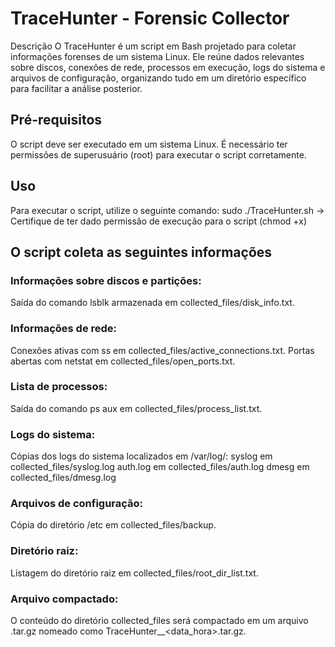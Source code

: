 # TraceHunter - Forensic Collector
Descrição
O TraceHunter é um script em Bash projetado para coletar informações forenses de um sistema Linux. Ele reúne dados relevantes sobre discos, conexões de rede, processos em execução, logs do sistema e arquivos de configuração, organizando tudo em um diretório específico para facilitar a análise posterior.

## Pré-requisitos
O script deve ser executado em um sistema Linux.
É necessário ter permissões de superusuário (root) para executar o script corretamente.

## Uso
Para executar o script, utilize o seguinte comando:
sudo ./TraceHunter.sh -> Certifique de ter dado permissão de execução para o script (chmod +x)

## O script coleta as seguintes informações

### Informações sobre discos e partições:
Saída do comando lsblk armazenada em collected_files/disk_info.txt.

### Informações de rede:
Conexões ativas com ss em collected_files/active_connections.txt.
Portas abertas com netstat em collected_files/open_ports.txt.

### Lista de processos:
Saída do comando ps aux em collected_files/process_list.txt.

### Logs do sistema:
Cópias dos logs do sistema localizados em /var/log/:
syslog em collected_files/syslog.log
auth.log em collected_files/auth.log
dmesg em collected_files/dmesg.log

### Arquivos de configuração:
Cópia do diretório /etc em collected_files/backup.

### Diretório raiz:
Listagem do diretório raiz em collected_files/root_dir_list.txt.

### Arquivo compactado:
O conteúdo do diretório collected_files será compactado em um arquivo .tar.gz nomeado como TraceHunter_<hostname>_<data_hora>.tar.gz.
